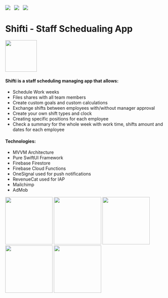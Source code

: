<a href="https://pdfhost.io/v/RMnFdETCM_ElaiZubermanCVpdf.pdf"><img src="https://img.shields.io/badge/RESUME-informational?style=for-the-badge&logo=codeigniter&logoColor=white"></a>&nbsp;&nbsp;&nbsp;<a href="mailto:elai950@gmail.com"><img src="https://img.shields.io/badge/EMAIL-ELAI-informational?style=for-the-badge&logo=minutemailer&logoColor=white"></a>&nbsp;&nbsp;&nbsp;<a href="https://www.linkedin.com/in/elai-zuberman-8120a073/" target="_blank"><img src="https://img.shields.io/badge/LINKEDIN-informational?style=for-the-badge&logo=linkedin&logoColor=white" ></a>

# Shifti - Staff Schedualing App

<p align="left"> <a href="https://apps.apple.com/app/id1535833509" download><img src="https://user-images.githubusercontent.com/33416429/92803227-11456700-f36c-11ea-9d0a-f51c0e848163.png" width="100" ></a>
</p>

#### Shifti is a staff scheduling managing app that allows:
* Schedule Work weeks
* Files shares with all team members
* Create custom goals and custom calculations
* Exchange shifts between employees with/without manager approval
* Create your own shift types and clock
* Creating specific positions for each employee
* Check a summary for the whole week with work time, shifts amount and dates for each employee

#### Technologies:
* MVVM Architecture
* Pure SwiftUI Framework
* Firebase Firestore
* Firebase Cloud Functions
* OneSignal used for push notifications
* RevenueCat used for IAP
* Mailchimp
* AdMob

<p float="left">
  <img src="https://user-images.githubusercontent.com/37900883/100257528-aceb7a00-2f4e-11eb-943d-634ecef17a39.jpg" width="150" />
  <img src="https://user-images.githubusercontent.com/37900883/100257830-0784d600-2f4f-11eb-9f54-aa755b7259c5.jpg" width="150" /> 
  <img src="https://user-images.githubusercontent.com/37900883/100257845-0b185d00-2f4f-11eb-9ac5-37e42765c729.jpg" width="150" />
  <img src="https://user-images.githubusercontent.com/37900883/100257850-0ce22080-2f4f-11eb-998f-dde806da4c66.jpg" width="150" />
  <img src="https://user-images.githubusercontent.com/37900883/100257854-0eabe400-2f4f-11eb-8567-c56f37008ae8.jpg" width="150" />
</p>
